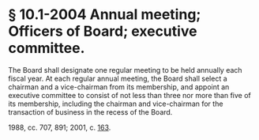 # § 10.1-2004 Annual meeting; Officers of Board; executive committee.

<p>The Board shall designate one regular meeting to be held annually each fiscal year. At each regular annual meeting, the Board shall select a chairman and a vice-chairman from its membership, and appoint an executive committee to consist of not less than three nor more than five of its membership, including the chairman and vice-chairman for the transaction of business in the recess of the Board.</p><p>1988, cc. 707, 891; 2001, c. <a href='http://lis.virginia.gov/cgi-bin/legp604.exe?011+ful+CHAP0163'>163</a>.</p>